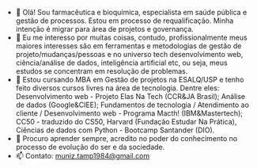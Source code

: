 - 👋 Olá! Sou farmacêutica e bioquímica, especialista em saúde pública e gestão de processos. Estou em processo de requalificação. Minha intenção é migrar para área de projetos e governança.
- 👀 Eu me interesso por muitas coisas, contudo, profissionalmente meus maiores interesses são em ferramentas e metodologias de gestão de projeto/mudanças/pessoas e no universo tech desenvolvimento web, ciência/análise de dados, inteligência artificial etc, ou seja, meus estudos se concentram em resolução de problemas.
- 🌱 Estou cursando MBA em Gestão de projetos na ESALQ/USP e tenho feito diversos cursos livres na área de tecnologia. Dentre eles: Desenvolvimento web - Projeto Elas Na Tech (CCR&JA Brasil); Análise de dados (Google&CIEE); Fundamentos de tecnologia / Atendimento ao cliente / Desenvolvimento web - Programa Macth! (IBM&Mastertech); CC50 - traduzido do CS50, Harvard (Fundação Estudar Na Prática), Ciências de dados com Python - Bootcamp Santander (DIO).
- 💞️ Procuro aprender sempre, acredito no poder do conhecimento no processo de evolução do ser e da sociedade.
- 📫 Contato: muniz.tamp1984@gmail.com

<!---
muniztaci/muniztaci is a ✨ special ✨ repository because its `README.md` (this file) appears on your GitHub profile.
You can click the Preview link to take a look at your changes.
--->
